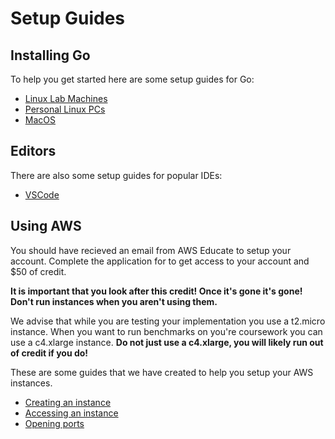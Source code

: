 # Setup Guides

## Installing Go
To help you get started here are some setup guides for Go:

- [Linux Lab Machines](go-install/lab-machines.md)
- [Personal Linux PCs](go-install/linux.md)
- [MacOS](go-install/mac.md)

## Editors

There are also some setup guides for popular IDEs:

- [VSCode](editors/vscode.md)

## Using AWS

You should have recieved an email from AWS Educate to setup your account. Complete the application for to get access to your account and $50 of credit. 

**It is important that you look after this credit! Once it's gone it's gone! Don't run instances when you aren't using them.**

We advise that while you are testing your implementation you use a t2.micro instance. When you want to run benchmarks on you're coursework you can use a c4.xlarge instance. **Do not just use a c4.xlarge, you will likely run out of credit if you do!**


These are some guides that we have created to help you setup your AWS instances.

 - [Creating an instance](aws/create-instance.md)
 - [Accessing an instance](aws/access-instance.md)
 - [Opening ports](aws/ports.md) 

